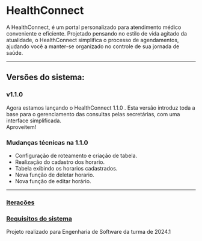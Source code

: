 # HealthConnect
A HealthConnect, é um portal personalizado para atendimento médico conveniente e eficiente. Projetado pensando no estilo de vida agitado da atualidade, o HealthConnect simplifica o processo de agendamentos, ajudando você a manter-se organizado no controle de sua jornada de saúde.

---
## Versões do sistema:
### v1.1.0
Agora estamos lançando o HealthConnect 1.1.0 . Esta versão introduz toda a base para o gerenciamento das consultas pelas secretárias, com uma interface simplificada. <br/>
Aproveitem!
### Mudanças técnicas na 1.1.0
* Configuração de roteamento e criação de tabela.
* Realização do cadastro dos horario.
* Tabela exibindo os horarios cadastrados.
* Nova função de deletar horario.
* Nova função de editar horário.
---
### [Iterações](https://github.com/CaesarCrew/Eng_Soft-Grupo1/blob/patch-organizar-markdowns/iteracoes.md)
### [Requisitos do sistema](https://github.com/CaesarCrew/Eng_Soft-Grupo1/blob/patch-organizar-markdowns/Requisitos.md)
Projeto realizado para Engenharia de Software da turma de 2024.1
